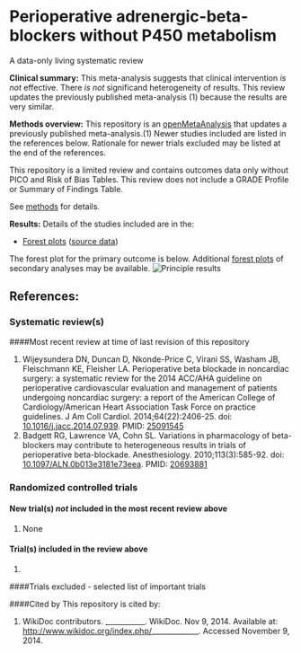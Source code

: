 # Perioperative adrenergic-beta-blockers without P450 metabolism
A data-only living systematic review

**Clinical summary:** This meta-analysis suggests that clinical intervention *is not* effective. There *is not* significand heterogeneity of results. This review updates the previously published meta-analysis (1) because the results are very similar.

**Methods overview:** This repository is an [openMetaAnalysis](https://openmetaanalysis.github.io/) that updates a previously published meta-analysis.(1) Newer studies included are listed in the references below. Rationale for newer trials excluded may be listed at the end of the references. 

This repository is a limited review and contains outcomes data only without PICO and Risk of Bias Tables.  This review does not include a GRADE Profile or Summary of Findings Table.

See [methods](http://openmetaanalysis.github.io/methods.html) for details.

**Results:** Details of the studies included are in the:
* [Forest plots](../../tree/master/forest-plots) ([source data](../../tree/master/data))

The forest plot for the primary outcome is below. Additional [forest plots](../../tree/master/forest-plots) of secondary analyses may be available. 
![Principle results](https://github.com/openMetaAnalysis/template-for-data-only-review-of-interventions/blob/master/forest-plots/Outcome-Primary.png "Principle results")

References:
----------------------------------

### Systematic review(s)
####Most recent review at time of last revision of this repository
1. Wijeysundera DN, Duncan D, Nkonde-Price C, Virani SS, Washam JB, Fleischmann KE, Fleisher LA. Perioperative beta blockade in noncardiac surgery: a systematic  review for the 2014 ACC/AHA guideline on perioperative cardiovascular evaluation  and management of patients undergoing noncardiac surgery: a report of the American College of Cardiology/American Heart Association Task Force on practice  guidelines. J Am Coll Cardiol. 2014;64(22):2406-25. doi: [10.1016/j.jacc.2014.07.939](http://dx.doi.org/10.1016/j.jacc.2014.07.939). PMID: [25091545](http://pubmed.gov/25091545)
2. Badgett RG, Lawrence VA, Cohn SL. Variations in pharmacology of beta-blockers 
may contribute to heterogeneous results in trials of perioperative beta-blockade.
Anesthesiology. 2010;113(3):585-92. doi: [10.1097/ALN.0b013e3181e73eea](http://dx.doi.org/10.1097/ALN.0b013e3181e73eea). PMID: [20693881](http://pubmed.gov/20693881)

### Randomized controlled trials
#### New trial(s) *not* included in the most recent review above
1. None

#### Trial(s) included in the review above
1. 

####Trials excluded - selected list of important trials

####Cited by
This repository is cited by:

1. WikiDoc contributors. ___________. WikiDoc. Nov 9, 2014. Available at: http://www.wikidoc.org/index.php/_____________. Accessed November 9, 2014. 
